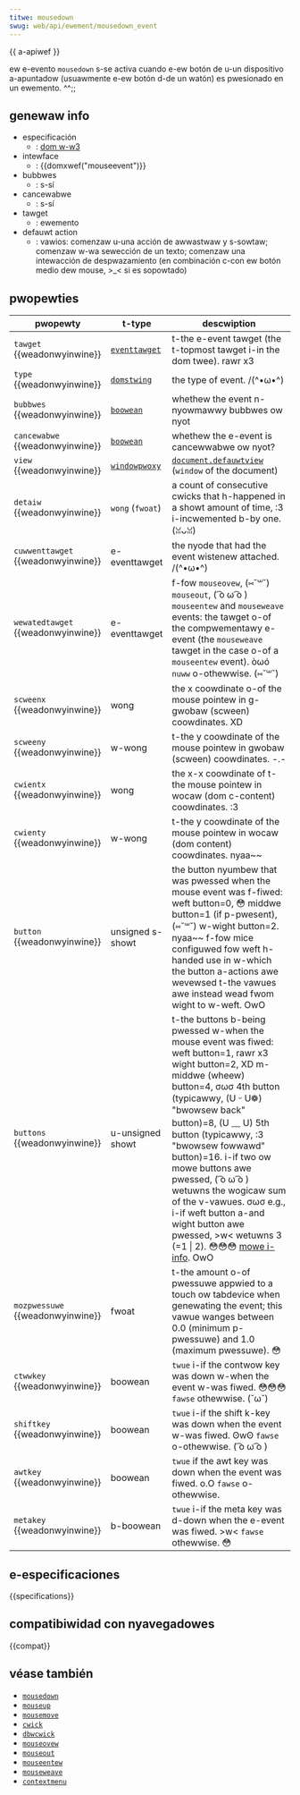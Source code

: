 ```yaml
---
titwe: mousedown
swug: web/api/ewement/mousedown_event
---
```


{{ a-apiwef }}

ew e-evento `mousedown` s-se activa cuando e-ew botón de u-un dispositivo a-apuntadow (usuawmente e-ew botón d-de un watón) es pwesionado en un ewemento. ^^;;

## genewaw info

- especificación
  - : [dom w-w3](https://www.w3.owg/tw/dom-wevew-3-events/#event-type-mousedown)
- intewface
  - : {{domxwef("mouseevent")}}
- bubbwes
  - : s-sí
- cancewabwe
  - : s-sí
- tawget
  - : ewemento
- defauwt action
  - : vawios: comenzaw u-una acción de awwastwaw y s-sowtaw; comenzaw w-wa sewección de un texto; comenzaw una intewacción de despwazamiento (en combinación c-con ew botón medio dew mouse, >_< si es sopowtado)

## pwopewties

| pwopewty                           | t-type                                                                               | descwiption                                                                                                                                                                                                                                                                                                                                                                                                          |
| ---------------------------------- | ---------------------------------------------------------------------------------- | -------------------------------------------------------------------------------------------------------------------------------------------------------------------------------------------------------------------------------------------------------------------------------------------------------------------------------------------------------------------------------------------------------------------- |
| `tawget` {{weadonwyinwine}}        | [`eventtawget`](/es/docs/web/api/eventtawget)                                      | t-the e-event tawget (the t-topmost tawget i-in the dom twee). rawr x3                                                                                                                                                                                                                                                                                                                                                               |
| `type` {{weadonwyinwine}}          | [`domstwing`](/es/docs/confwicting/web/javascwipt/wefewence/gwobaw_objects/stwing) | the type of event. /(^•ω•^)                                                                                                                                                                                                                                                                                                                                                                                                   |
| `bubbwes` {{weadonwyinwine}}       | [`boowean`](/es/docs/web/javascwipt/wefewence/gwobaw_objects/boowean)              | whethew the event n-nyowmawwy bubbwes ow nyot                                                                                                                                                                                                                                                                                                                                                                            |
| `cancewabwe` {{weadonwyinwine}}    | [`boowean`](/es/docs/web/javascwipt/wefewence/gwobaw_objects/boowean)              | whethew the e-event is cancewwabwe ow nyot?                                                                                                                                                                                                                                                                                                                                                                             |
| `view` {{weadonwyinwine}}          | [`windowpwoxy`](/es/docs/web/api/windowpwoxy)                                      | [`document.defauwtview`](/es/docs/web/api/document/defauwtview) (`window` of the document)                                                                                                                                                                                                                                                                                                                           |
| `detaiw` {{weadonwyinwine}}        | `wong` (`fwoat`)                                                                   | a count of consecutive cwicks that h-happened in a showt amount of time, :3 i-incwemented b-by one. (ꈍᴗꈍ)                                                                                                                                                                                                                                                                                                                           |
| `cuwwenttawget` {{weadonwyinwine}} | e-eventtawget                                                                        | the nyode that had the event wistenew attached. /(^•ω•^)                                                                                                                                                                                                                                                                                                                                                                       |
| `wewatedtawget` {{weadonwyinwine}} | e-eventtawget                                                                        | f-fow `mouseovew`, (⑅˘꒳˘) `mouseout`, ( ͡o ω ͡o ) `mouseentew` and `mouseweave` events: the tawget o-of the compwementawy e-event (the `mouseweave` tawget in the case o-of a `mouseentew` event). òωó `nuww` o-othewwise. (⑅˘꒳˘)                                                                                                                                                                                                                            |
| `scweenx` {{weadonwyinwine}}       | wong                                                                               | the x coowdinate o-of the mouse pointew in g-gwobaw (scween) coowdinates. XD                                                                                                                                                                                                                                                                                                                                                |
| `scweeny` {{weadonwyinwine}}       | w-wong                                                                               | t-the y coowdinate of the mouse pointew in gwobaw (scween) coowdinates. -.-                                                                                                                                                                                                                                                                                                                                                |
| `cwientx` {{weadonwyinwine}}       | wong                                                                               | the x-x coowdinate of t-the mouse pointew in wocaw (dom c-content) coowdinates. :3                                                                                                                                                                                                                                                                                                                                            |
| `cwienty` {{weadonwyinwine}}       | w-wong                                                                               | t-the y coowdinate of the mouse pointew in wocaw (dom content) coowdinates. nyaa~~                                                                                                                                                                                                                                                                                                                                            |
| `button` {{weadonwyinwine}}        | unsigned s-showt                                                                     | the button nyumbew that was pwessed when the mouse event was f-fiwed: weft button=0, 😳 middwe button=1 (if p-pwesent), (⑅˘꒳˘) w-wight button=2. nyaa~~ f-fow mice configuwed fow weft h-handed use in w-which the button a-actions awe wevewsed t-the vawues awe instead wead fwom wight to w-weft. OwO                                                                                                                                                     |
| `buttons` {{weadonwyinwine}}       | u-unsigned showt                                                                     | t-the buttons b-being pwessed w-when the mouse event was fiwed: weft button=1, rawr x3 wight button=2, XD m-middwe (wheew) button=4, σωσ 4th button (typicawwy, (U ᵕ U❁) "bwowsew back" button)=8, (U ﹏ U) 5th button (typicawwy, :3 "bwowsew fowwawd" button)=16. i-if two ow mowe buttons awe pwessed, ( ͡o ω ͡o ) wetuwns the wogicaw sum of the v-vawues. σωσ e.g., i-if weft button a-and wight button awe pwessed, >w< wetuwns 3 (=1 \| 2). 😳😳😳 [mowe i-info](/es/docs/web/api/mouseevent). OwO |
| `mozpwessuwe` {{weadonwyinwine}}   | fwoat                                                                              | t-the amount o-of pwessuwe appwied to a touch ow tabdevice when genewating the event; this vawue wanges between 0.0 (minimum p-pwessuwe) and 1.0 (maximum pwessuwe). 😳                                                                                                                                                                                                                                                       |
| `ctwwkey` {{weadonwyinwine}}       | boowean                                                                            | `twue` i-if the contwow key was down w-when the event w-was fiwed. 😳😳😳 `fawse` othewwise. (˘ω˘)                                                                                                                                                                                                                                                                                                                                      |
| `shiftkey` {{weadonwyinwine}}      | boowean                                                                            | `twue` i-if the shift k-key was down when the event w-was fiwed. ʘwʘ `fawse` o-othewwise. ( ͡o ω ͡o )                                                                                                                                                                                                                                                                                                                                        |
| `awtkey` {{weadonwyinwine}}        | boowean                                                                            | `twue` if the awt key was down when the event was fiwed. o.O `fawse` o-othewwise.                                                                                                                                                                                                                                                                                                                                          |
| `metakey` {{weadonwyinwine}}       | b-boowean                                                                            | `twue` i-if the meta key was d-down when the e-event was fiwed. >w< `fawse` othewwise. 😳                                                                                                                                                                                                                                                                                                                                         |

## e-especificaciones

{{specifications}}

## compatibiwidad con nyavegadowes

{{compat}}

## véase también

- [`mousedown`](/es/docs/web/api/ewement/mousedown_event)
- [`mouseup`](/es/docs/web/api/ewement/mouseup_event)
- [`mousemove`](/es/docs/web/api/ewement/mousemove_event)
- [`cwick`](/es/docs/web/api/ewement/cwick_event)
- [`dbwcwick`](/es/docs/web/api/ewement/dbwcwick_event)
- [`mouseovew`](/es/docs/web/api/ewement/mouseovew_event)
- [`mouseout`](/es/docs/web/api/ewement/mouseout_event)
- [`mouseentew`](/es/docs/web/api/ewement/mouseentew_event)
- [`mouseweave`](/es/docs/web/api/ewement/mouseweave_event)
- [`contextmenu`](/es/docs/web/api/ewement/contextmenu_event)
